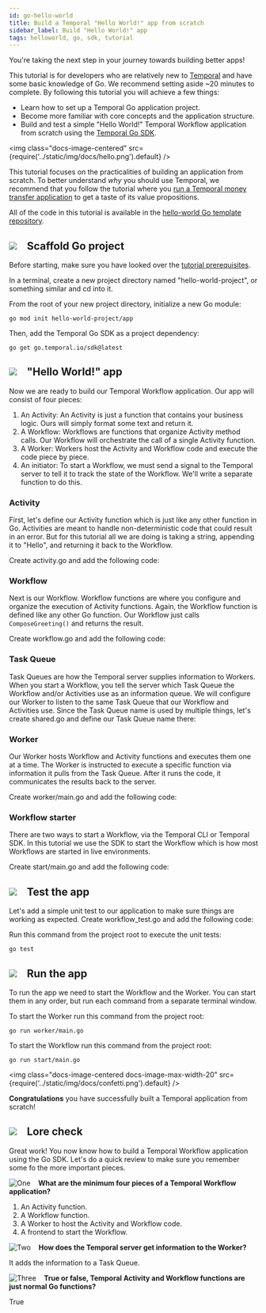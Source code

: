 ```yaml
---
id: go-hello-world
title: Build a Temporal "Hello World!" app from scratch
sidebar_label: Build "Hello World!" app
tags: helloworld, go, sdk, tutorial
---
```


You're taking the next step in your journey towards building better apps!

This tutorial is for developers who are relatively new to [Temporal](/docs/overview) and have some basic knowledge of Go. We recommend setting aside ~20 minutes to complete. By following this tutorial you will achieve a few things:

- Learn how to set up a Temporal Go application project.
- Become more familiar with core concepts and the application structure.
- Build and test a simple "Hello World!" Temporal Workflow application from scratch using the [Temporal Go SDK](https://github.com/temporalio/sdk-go).

<img class="docs-image-centered" src={require('../static/img/docs/hello.png').default} />

This tutorial focuses on the practicalities of building an application from scratch. To better understand *why* you should use Temporal, we recommend that you follow the tutorial where you [run a Temporal money transfer application](/docs/go-run-your-first-app) to get a taste of its value propositions.

All of the code in this tutorial is available in the [hello-world Go template repository](https://github.com/temporalio/hello-world-project-template-go).

## ![](/img/docs/harbor-crane.png) &nbsp;&nbsp; Scaffold Go project

Before starting, make sure you have looked over the [tutorial prerequisites](/docs/go-sdk-tutorial-prerequisites).

In a terminal, create a new project directory named "hello-world-project", or something similar and cd into it.

From the root of your new project directory, initialize a new Go module:

```
go mod init hello-world-project/app
```

Then, add the Temporal Go SDK as a project dependency:

```
go get go.temporal.io/sdk@latest
```

## ![](/img/docs/apps.png) &nbsp;&nbsp; "Hello World!" app

Now we are ready to build our Temporal Workflow application. Our app will consist of four pieces:

1. An Activity: An Activity is just a function that contains your business logic. Ours will simply format some text and return it.
2. A Workflow: Workflows are functions that organize Activity method calls. Our Workflow will orchestrate the call of a single Activity function.
3. A Worker: Workers host the Activity and Workflow code and execute the code piece by piece.
4. An initiator: To start a Workflow, we must send a signal to the Temporal server to tell it to track the state of the Workflow. We'll write a separate function to do this.

### Activity

First, let's define our Activity function which is just like any other function in Go. Activities are meant to handle non-deterministic code that could result in an error. But for this tutorial all we are doing is taking a string, appending it to "Hello", and returning it back to the Workflow.

Create activity.go and add the following code:

<!--SNIPSTART hello-world-project-template-go-activity-->
<!--SNIPEND-->

### Workflow

Next is our Workflow. Workflow functions are where you configure and organize the execution of Activity functions. Again, the Workflow function is defined like any other Go function. Our Workflow just calls `ComposeGreeting()` and returns the result.

Create workflow.go and add the following code:

<!--SNIPSTART hello-world-project-template-go-workflow-->
<!--SNIPEND-->

### Task Queue

Task Queues are how the Temporal server supplies information to Workers. When you start a Workflow, you tell the server which Task Queue the Workflow and/or Activities use as an information queue. We will configure our Worker to listen to the same Task Queue that our Workflow and Activities use. Since the Task Queue name is used by multiple things, let's create shared.go and define our Task Queue name there:

<!--SNIPSTART hello-world-project-template-go-shared-->
<!--SNIPEND-->

### Worker

Our Worker hosts Workflow and Activity functions and executes them one at a time. The Worker is instructed to execute a specific function via information it pulls from the Task Queue. After it runs the code, it communicates the results back to the server.

Create worker/main.go and add the following code:

<!--SNIPSTART hello-world-project-template-go-worker-->
<!--SNIPEND-->

### Workflow starter

There are two ways to start a Workflow, via the Temporal CLI or Temporal SDK. In this tutorial we use the SDK to start the Workflow which is how most Workflows are started in live environments.

Create start/main.go and add the following code:

<!--SNIPSTART hello-world-project-template-go-start-workflow-->
<!--SNIPEND-->

##  ![](/img/docs/check.png) &nbsp;&nbsp; Test the app

Let's add a simple unit test to our application to make sure things are working as expected. Create workflow_test.go and add the following code:

<!--SNIPSTART hello-world-project-template-go-workflow-test-->
<!--SNIPEND-->

Run this command from the project root to execute the unit tests:

```
go test
```

## ![](/img/docs/running.png) &nbsp;&nbsp; Run the app

To run the app we need to start the Workflow and the Worker. You can start them in any order, but run each command from a separate terminal window.

To start the Worker run this command from the project root:

```
go run worker/main.go
```

To start the Workflow run this command from the project root:

```
go run start/main.go
```

<img class="docs-image-centered docs-image-max-width-20" src={require('../static/img/docs/confetti.png').default} />

**Congratulations** you have successfully built a Temporal application from scratch!

## ![](/img/docs/wisdom.png) &nbsp;&nbsp; Lore check

Great work! You now know how to build a Temporal Workflow application using the Go SDK. Let's do a quick review to make sure you remember some fo the more important pieces.

![One](/img/docs/one.png) &nbsp;&nbsp; **What are the minimum four pieces of a Temporal Workflow application?**

1. An Activity function.
2. A Workflow function.
3. A Worker to host the Activity and Workflow code.
4. A frontend to start the Workflow.

![Two](/img/docs/two.png) &nbsp;&nbsp; **How does the Temporal server get information to the Worker?**

It adds the information to a Task Queue.

![Three](/img/docs/three.png) &nbsp;&nbsp; **True or false, Temporal Activity and Workflow functions are just normal Go functions?**

True
